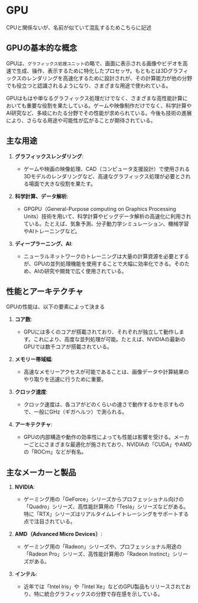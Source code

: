 # GPU

CPUと関係ないが、名前が似ていて混乱するためこちらに記述

## GPUの基本的な概念

GPUは、`グラフィックス処理ユニット`の略で、画面に表示される画像やビデオを高速で生成、操作、表示するために特化したプロセッサ。もともとは3Dグラフィックスのレンダリングを高速化するために設計されが、その計算能力が他の分野でも役立つと認識されるようになり、さまざまな用途で使われている。

GPUはもはや単なるグラフィックス処理だけでなく、さまざまな高性能計算においても重要な役割を果たしている。ゲームや映像制作だけでなく、科学計算やAI研究など、多岐にわたる分野でその性能が求められている。今後も技術の進展により、さらなる用途や可能性が広がることが期待されている。

## 主な用途

1. **グラフィックスレンダリング**:
   - ゲームや映画の映像処理、CAD（コンピュータ支援設計）で使用される3Dモデルのレンダリングなど、高速なグラフィックス処理が必要とされる場面で大きな役割を果たす。

2. **科学計算、データ解析**:
   - GPGPU（General-Purpose computing on Graphics Processing Units）技術を用いて、科学計算やビッグデータ解析の高速化に利用されている。たとえば、気象予測、分子動力学シミュレーション、機械学習やAIトレーニングなど。

3. **ディープラーニング、AI**:
   - ニューラルネットワークのトレーニングは大量の計算資源を必要とするが、GPUの並列処理機能を使用することで大幅に効率化できる。そのため、AIの研究や開発で広く使用されている。

## 性能とアーキテクチャ

GPUの性能は、以下の要素によって決まる

1. **コア数**:
   - GPUには多くのコアが搭載されており、それぞれが独立して動作します。これにより、高度な並列処理が可能。たとえば、NVIDIAの最新のGPUでは数千コアが搭載されている。

2. **メモリー帯域幅**:
   - 高速なメモリーアクセスが可能であることは、画像データや計算結果のやり取りを迅速に行うために重要。

3. **クロック速度**:
   - クロック速度は、各コアがどのくらいの速さで動作するかを示すもので、一般にGHz（ギガヘルツ）で測られる。

4. **アーキテクチャ**:
   - GPUの内部構造や動作の効率性によっても性能は影響を受ける。メーカーごとにさまざまな最適化が施されており、NVIDIAの「CUDA」やAMDの「ROCｍ」などが有名。

## 主なメーカーと製品

1. **NVIDIA**:
   - ゲーミング用の「GeForce」シリーズからプロフェッショナル向けの「Quadro」シリーズ、高性能計算用の「Tesla」シリーズなどがある。特に「RTX」シリーズはリアルタイムレイトレーシングをサポートする点で注目されている。

2. **AMD（Advanced Micro Devices）**:
   - ゲーミング用の「Radeon」シリーズや、プロフェッショナル用途の「Radeon Pro」シリーズ、高性能計算用の「Radeon Instinct」シリーズがある。

3. **インテル**:
   - 近年では「Intel Iris」や「Intel Xe」などのGPU製品もリリースされており、特に統合グラフィックスの分野で存在感を示している。
